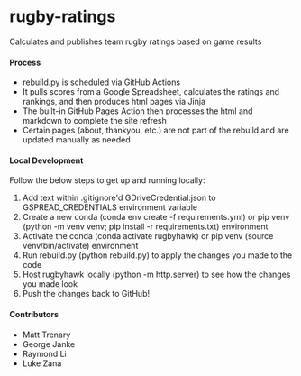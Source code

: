 # rugby-ratings
Calculates and publishes team rugby ratings based on game results

#### Process
- rebuild.py is scheduled via GitHub Actions
- It pulls scores from a Google Spreadsheet, calculates the ratings and rankings, and then produces html pages via Jinja
- The built-in GitHub Pages Action then processes the html and markdown to complete the site refresh
- Certain pages (about, thankyou, etc.) are not part of the rebuild and are updated manually as needed

#### Local Development
Follow the below steps to get up and running locally:
1. Add text within .gitignore'd GDriveCredential.json to GSPREAD_CREDENTIALS environment variable
2. Create a new conda (conda env create -f requirements.yml) or pip venv (python -m venv venv; pip install -r requirements.txt) environment
3. Activate the conda (conda activate rugbyhawk) or pip venv (source venv/bin/activate) environment
4. Run rebuild.py (python rebuild.py) to apply the changes you made to the code
5. Host rugbyhawk locally (python -m http.server) to see how the changes you made look
6. Push the changes back to GitHub!

#### Contributors
- Matt Trenary
- George Janke
- Raymond Li
- Luke Zana
